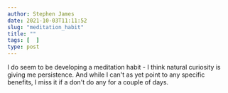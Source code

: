 ```yaml
---
author: Stephen James
date: 2021-10-03T11:11:52
slug: "meditation_habit"
title: ""
tags: [  ]
type: post
---
```

I do seem to be developing a meditation habit - I think natural curiosity is giving me persistence. And while I can't as yet point to any specific benefits, I miss it if a don't do any for a couple of days. 
